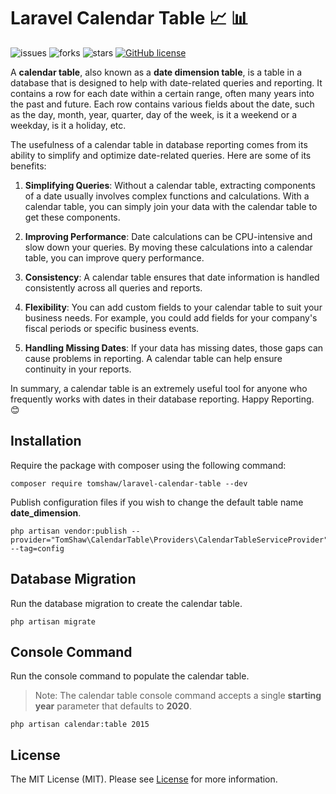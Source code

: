 # Laravel Calendar Table 📈 📊

![issues](https://img.shields.io/github/issues/tomshaw/laravel-calendar-table?style=flat&logo=appveyor)
![forks](https://img.shields.io/github/forks/tomshaw/laravel-calendar-table?style=flat&logo=appveyor)
![stars](https://img.shields.io/github/stars/tomshaw/laravel-calendar-table?style=flat&logo=appveyor)
[![GitHub license](https://img.shields.io/github/license/tomshaw/laravel-calendar-table)](https://github.com/tomshaw/laravel-calendar-table/blob/master/LICENSE)

A **calendar table**, also known as a **date dimension table**, is a table in a database that is designed to help with date-related queries and reporting. It contains a row for each date within a certain range, often many years into the past and future. Each row contains various fields about the date, such as the day, month, year, quarter, day of the week, is it a weekend or a weekday, is it a holiday, etc.

The usefulness of a calendar table in database reporting comes from its ability to simplify and optimize date-related queries. Here are some of its benefits:

1. **Simplifying Queries**: Without a calendar table, extracting components of a date usually involves complex functions and calculations. With a calendar table, you can simply join your data with the calendar table to get these components.

2. **Improving Performance**: Date calculations can be CPU-intensive and slow down your queries. By moving these calculations into a calendar table, you can improve query performance.

3. **Consistency**: A calendar table ensures that date information is handled consistently across all queries and reports.

4. **Flexibility**: You can add custom fields to your calendar table to suit your business needs. For example, you could add fields for your company's fiscal periods or specific business events.

5. **Handling Missing Dates**: If your data has missing dates, those gaps can cause problems in reporting. A calendar table can help ensure continuity in your reports.

In summary, a calendar table is an extremely useful tool for anyone who frequently works with dates in their database reporting. Happy Reporting. 😊

## Installation
Require the package with composer using the following command:

```
composer require tomshaw/laravel-calendar-table --dev
```

Publish configuration files if you wish to change the default table name **date_dimension**.

```
php artisan vendor:publish --provider="TomShaw\CalendarTable\Providers\CalendarTableServiceProvider" --tag=config
```

## Database Migration

Run the database migration to create the calendar table.

```
php artisan migrate
```

## Console Command

Run the console command to populate the calendar table.

> Note: The calendar table console command accepts a single **starting year** parameter that defaults to **2020**. 

```
php artisan calendar:table 2015
```

## License

The MIT License (MIT). Please see [License](LICENSE) for more information.